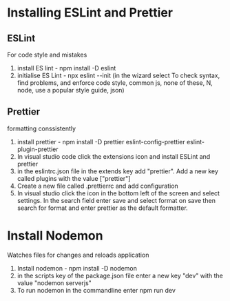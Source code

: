 Installing ESLint and Prettier
===============================

ESLint
----------
For code style and mistakes

1. install ES lint - npm install -D eslint
2. initialise ES Lint - npx eslint --init (in the wizard select To check syntax, find problems, and enforce code style, common js, none of these, N, node, use a popular style 
guide, json)

Prettier
------------
formatting conssistently

1. install prettier - npm install -D prettier eslint-config-prettier eslint-plugin-prettier
2. In visual studio code click the extensions icon and install ESLint and prettier
3. in the eslintrc.json file in the extends key add "prettier".  Add a new key called plugins with the value ["prettier"]
4. Create a new file called .prettierrc and add configuration
5. In visual studio click the icon in the bottom left of the screen and select settings.  In the search field enter save and select
format on save then search for format and enter prettier as the default formatter.

Install Nodemon
================
Watches files for changes and reloads application

1. Install nodemon - npm install -D nodemon
2. in the scripts key of the package.json file enter a new key "dev" with the value "nodemon serverjs"
3. To run nodemon in the commandline enter npm run dev
